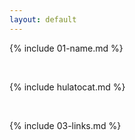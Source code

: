 ```yaml
---
layout: default
---
```


{% include 01-name.md %}

<br>

{% include hulatocat.md %}

<br>

{% include 03-links.md %}

